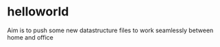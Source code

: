 helloworld
========
Aim is to push some new datastructure files to work seamlessly between home and office
